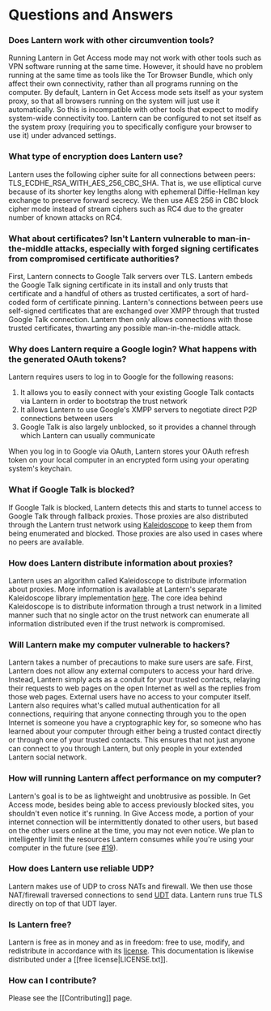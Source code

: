 # Questions and Answers

### <a name="other-circumvention-tools"/> Does Lantern work with other circumvention tools?

Running Lantern in Get Access mode may not work with other tools such as VPN software running at the same time. However, it should have no problem running at the same time as tools like the Tor Browser Bundle, which only affect their own connectivity, rather than all programs running on the computer. By default, Lantern in Get Access mode sets itself as your system proxy, so that all browsers running on the system will just use it automatically. So this is incompatible with other tools that expect to modify system-wide connectivity too. Lantern can be configured to not set itself as the system proxy (requiring you to specifically configure your browser to use it) under advanced settings.

### <a name="encryption"/> What type of encryption does Lantern use?

Lantern uses the following cipher suite for all connections between peers: TLS_ECDHE_RSA_WITH_AES_256_CBC_SHA. That is, we use elliptical curve because of its shorter key lengths along with ephemeral Diffie-Hellman key exchange to preserve forward secrecy. We then use AES 256 in CBC block cipher mode instead of stream ciphers such as RC4 due to the greater number of known attacks on RC4. 

### <a name="certificates"/> What about certificates? Isn't Lantern vulnerable to man-in-the-middle attacks, especially with forged signing certificates from compromised certificate authorities?

First, Lantern connects to Google Talk servers over TLS. Lantern embeds the Google Talk signing certificate in its install and only trusts that certificate and a handful of others as trusted certificates, a sort of hard-coded form of certificate pinning. Lantern's connections between peers use self-signed certificates that are exchanged over XMPP through that trusted Google Talk connection. Lantern then only allows connections with those trusted certificates, thwarting any possible man-in-the-middle attack.

### <a name="google"/> Why does Lantern require a Google login? What happens with the generated OAuth tokens?

Lantern requires users to log in to Google for the following reasons:

1. It allows you to easily connect with your existing Google Talk contacts via Lantern in order to bootstrap the trust network
2. It allows Lantern to use Google's XMPP servers to negotiate direct P2P connections between users
3. Google Talk is also largely unblocked, so it provides a channel through which Lantern can usually communicate

When you log in to Google via OAuth, Lantern stores your OAuth refresh token on your local computer in an encrypted form using your operating system's keychain.

### <a name="fallback"/> What if Google Talk is blocked?
If Google Talk is blocked, Lantern detects this and starts to tunnel access to Google Talk through fallback proxies. Those proxies are also distributed through the Lantern trust network using <a href="#-kscope">Kaleidoscope</a> to keep them from being enumerated and blocked. Those proxies are also used in cases where no peers are available.

### <a name="kscope"/> How does Lantern distribute information about proxies?
Lantern uses an algorithm called Kaleidoscope to distribute information about proxies. More information is available at Lantern's separate Kaleidoscope library implementation [here](https://github.com/getlantern/kaleidoscope). The core idea behind Kaleidoscope is to distribute information through a trust network in a limited manner such that no single actor on the trust network can enumerate all information distributed even if the trust network is compromised.

### <a name="hackers"/> Will Lantern make my computer vulnerable to hackers?
Lantern takes a number of precautions to make sure users are safe. First, Lantern does not allow any external computers to access your hard drive. Instead, Lantern simply acts as a conduit for your trusted contacts, relaying their requests to web pages on the open Internet as well as the replies from those web pages. External users have no access to your computer itself. Lantern also requires what's called mutual authentication for all connections, requiring that anyone connecting through you to the open Internet is someone you have a cryptographic key for, so someone who has learned about your computer through either being a trusted contact directly or through one of your trusted contacts. This ensures that not just anyone can connect to you through Lantern, but only people in your extended Lantern social network.

### <a name="performance"/> How will running Lantern affect performance on my computer?

Lantern's goal is to be as lightweight and unobtrusive as possible. In Get Access
mode, besides being able to access previously blocked sites, you shouldn't even notice it's running. In Give
Access mode, a portion of your internet connection will be
intermittently donated to other users, but based on the other users online
at the time, you may not even notice. We plan to intelligently limit the
resources Lantern consumes while you're using your computer in the future (see
[#19](https://github.com/getlantern/lantern/issues/19)).

### <a name="udp"/> How does Lantern use reliable UDP?
Lantern makes use of UDP to cross NATs and firewall. We then use those NAT/firewall traversed connections to send [UDT](http://udt.sourceforge.net/) data. Lantern runs true TLS directly on top of that UDT layer.

### <a name="is-lantern-free"/> Is Lantern free?

Lantern is free as in money and as in freedom: free to use, modify, and
redistribute in accordance with its
[license](https://raw.github.com/getlantern/lantern/master/LICENSE). This
documentation is likewise distributed under a [[free license|LICENSE.txt]].


### <a name="contributing"/> How can I contribute?

Please see the [[Contributing]] page.